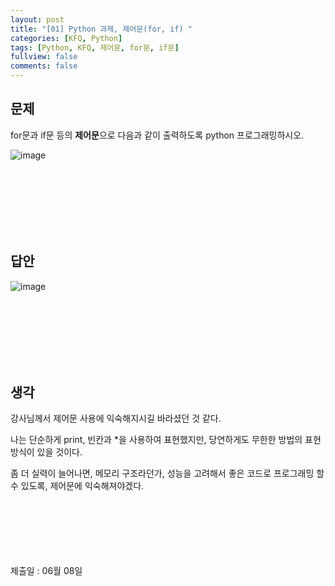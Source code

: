 ```yaml
---
layout: post
title: "[01] Python 과제, 제어문(for, if) "
categories: [KFQ, Python]
tags: [Python, KFQ, 제어문, for문, if문]
fullview: false
comments: false
---
```


## 문제
for문과 if문 등의 **제어문**으로 다음과 같이 출력하도록 python 프로그래밍하시오.

![image](https://user-images.githubusercontent.com/84369912/126753356-20a33a77-9c18-45e8-8bd7-bfba28ac4e3f.png)

<br><br><br><br><br><br>

## 답안
![image](https://user-images.githubusercontent.com/84369912/126753395-c035f87f-318f-45d9-99b9-d00f8135ba66.png)

<br><br><br><br><br><br>

## 생각
강사님께서 제어문 사용에 익숙해지시길 바라셨던 것 같다.

나는 단순하게 print, 빈칸과 *을 사용하여 표현했지만, 당연하게도 무한한 방법의 표현 방식이 있을 것이다.

좀 더 실력이 늘어나면, 메모리 구조라던가, 성능을 고려해서 좋은 코드로 프로그래밍 할 수 있도록, 제어문에 익숙해져야겠다.


<br><br><br><br><br><br>
제출일 : 06월 08일